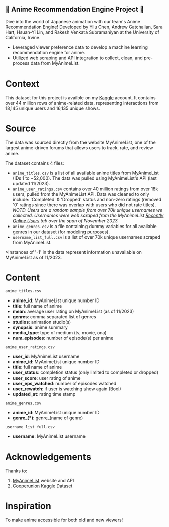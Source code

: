 ## 🌟 Anime Recommendation Engine Project 🌟
Dive into the world of Japanese animation with our team's Anime Recommendation Engine! Developed by Yilu Chen, Andrew Gatchalian, Sara Hart, Hsuan-Yi Lin, and Rakesh Venkata Subramaniyan at the University of California, Irvine.
- Leveraged viewer preference data to develop a machine learning recommendation engine for anime.
- Utilized web scraping and API integration to collect, clean, and pre-process data from MyAnimeList.

# Context
This dataset for this project is availble on my [Kaggle](https://www.kaggle.com/datasets/andrewgatchalian/myanimelist-user-ratings) account. It contains over 44 million rows of anime-related data, representing interactions from 18,145 unique users and 16,135 unique shows.

# Source
The data was sourced directly from the website MyAnimeList, one of the largest anime-driven forums that allows users to track, rate, and review anime.

The dataset contains 4 files:
- `anime_titles.csv` is a list of all available anime titles from MyAnimeList (IDs 1 to ~52,000). The data was pulled using MyAnimeList's API (last updated 11/2023). 
- `anime_user_ratings.csv` contains over 40 million ratings from over 18k users, pulled from the MyAnimeList API. Data was cleaned to only include: 'Completed' & 'Dropped' status and non-zero ratings (removed '0' ratings since there was overlap with users who did not rate titles). *NOTE: Users are a random sample from over 70k unique usernames we collected. Usernames were web scraped from the MyAnimeList [Recently Online Users](https://myanimelist.net/users.php) tab over the span of November 2023.*
- `anime_genres.csv` is a file containing dummy variables for all available genres in our dataset (for modeling purposes).
- `username_list_full.csv` is a list of over 70k unique usernames scraped from MyAnimeList.

&gt;Instances of '-1' in the data represent information unavailable on MyAnimeList as of 11/2023.

# Content
`anime_titles.csv`
- **anime_id**: MyAnimeList unique number ID
- **title**: full name of anime
- **mean**: average user rating on MyAnimeList (as of 11/2023)
- **genres**: comma separated list of genres
- **studios**: animation studio(s)
- **synopsis**: anime summary
- **media_type**: type of medium (tv, movie, ona)
- **num_episodes**: number of episode(s) per anime

`anime_user_ratings.csv`
- **user_id**: MyAnimeList username
- **anime_id**: MyAnimeList unique number ID
- **title**: full name of anime
- **user_status**: completion status (only limited to completed or dropped)
- **user_score**: user rating of anime
- **user_eps_watched**: number of episodes watched
- **user_rewatch**: if user is watching show again (Bool)
- **updated_at**: rating time stamp

`anime_genres.csv`
- **anime_id**: MyAnimeList unique number ID
- **genre_(*)**: genre_(name of genre)

`username_list_full.csv`
- **username**: MyAnimeList username

# Acknowledgements
Thanks to:
1. [MyAnimeList](https://myanimelist.net/) website and API
2. [Cooperunion](https://www.kaggle.com/datasets/CooperUnion/anime-recommendations-database) Kaggle Dataset

# Inspiration
To make anime accessible for both old and new viewers!
